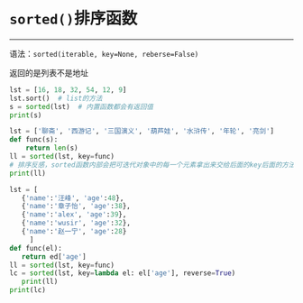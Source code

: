 # `sorted()`排序函数

---

语法：`sorted(iterable, key=None, reberse=False)`

返回的是列表不是地址

```python
lst = [16, 18, 32, 54, 12, 9]
lst.sort()  # list的方法
s = sorted(lst)  # 内置函数都会有返回值
print(s)

lst = ['聊斋', '西游记', '三国演义', '葫芦娃', '水浒传', '年轮', '亮剑']
def func(s):
    return len(s)
ll = sorted(lst, key=func)
# 排序反感，sorted函数内部会把可迭代对象中的每一个元素拿出来交给后面的key后面的方法计算一个数字，作为当前这个元素的权重进行排序
print(ll)
```

```python
lst = [
   {'name':'汪峰', 'age':48},
   {'name':'章子怡', 'age':38},
   {'name':'alex', 'age':39},
   {'name':'wusir', 'age':32},
   {'name':'赵一宁', 'age':28}
     ]
def func(el):
   return ed['age']
ll = sorted(lst, key=func)
lc = sorted(lst, key=lambda el: el['age'], reverse=True)
   print(ll)
print(lc)
```
